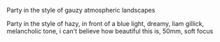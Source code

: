 Party in the style of gauzy atmospheric landscapes

Party in the style of hazy, in front of a blue light, dreamy, liam gillick, melancholic tone, i can't believe how beautiful this is, 50mm, soft focus